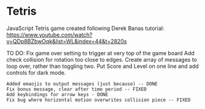 # Tetris
JavaScript Tetris game created following Derek Banas tutorial:
    https://www.youtube.com/watch?v=QDp8BZbwOqk&list=WL&index=44&t=2820s

TO DO:
    Fix game over setting to trigger at very top of the game board
    Add check collision for rotation too close to edges.
    Create array of messages to loop over, rather than toggling two.
    Put Score and Level on one line and add controls for dark mode.
    
    Added emaojis to output messages (just because) -- DONE
    Fix bonus message, clear after time period -- FIXED
    Add keybindings for arrow keys - DONE
    Fix bug where horizontal motion overwrites collision piece -- FIXED

